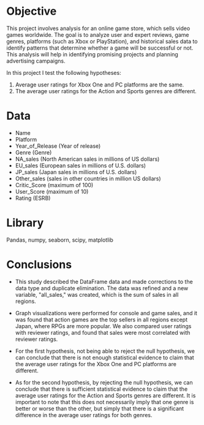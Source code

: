 # Objective

This project involves analysis for an online game store, which sells video games worldwide. The goal is to analyze user and expert reviews, game genres, platforms (such as Xbox or PlayStation), and historical sales data to identify patterns that determine whether a game will be successful or not. This analysis will help in identifying promising projects and planning advertising campaigns.

In this project I test the following hypotheses:

1. Average user ratings for Xbox One and PC platforms are the same.
2. The average user ratings for the Action and Sports genres are different.

# Data

- Name
- Platform
- Year_of_Release (Year of release)
- Genre (Genre)
- NA_sales (North American sales in millions of US dollars)
- EU_sales (European sales in millions of U.S. dollars)
- JP_sales (Japan sales in millions of U.S. dollars)
- Other_sales (sales in other countries in million US dollars)
- Critic_Score (maximum of 100)
- User_Score (maximum of 10)
- Rating (ESRB)

# Library

Pandas, numpy, seaborn, scipy, matplotlib


# Conclusions

* This study described the DataFrame data and made corrections to the data type and duplicate elimination. The data was refined and a new variable, "all_sales," was created, which is the sum of sales in all regions.

* Graph visualizations were performed for console and game sales, and it was found that action games are the top sellers in all regions except Japan, where RPGs are more popular. We also compared user ratings with reviewer ratings, and found that sales were most correlated with reviewer ratings.

* For the first hypothesis, not being able to reject the null hypothesis, we can conclude that there is not enough statistical evidence to claim that the average user ratings for the Xbox One and PC platforms are different.

* As for the second hypothesis, by rejecting the null hypothesis, we can conclude that there is sufficient statistical evidence to claim that the average user ratings for the Action and Sports genres are different. It is important to note that this does not necessarily imply that one genre is better or worse than the other, but simply that there is a significant difference in the average user ratings for both genres.
